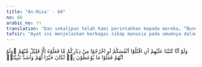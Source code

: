 ```yaml
---
title: "An-Nisa' - 66"
no: 66
arabic_no: ٦٦
translation: "Dan sekalipun telah Kami perintahkan kepada mereka, “Bunuhlah dirimu atau keluarlah kamu dari kampung halamanmu,” ternyata mereka tidak akan melakukannya, kecuali sebagian kecil dari mereka. Dan sekiranya mereka benar-benar melaksanakan perintah yang diberikan, niscaya itu lebih baik bagi mereka dan lebih menguatkan (iman mereka),"
tafsir: "Ayat ini menjelaskan berbagai sikap manusia pada umumnya dalam mematuhi perintah Allah. Kebanyakan mereka apabila diperintahkan hal-hal yang berat, mereka enggan bahkan menolak untuk melaksanakannya seperti halnya orang-orang munafik dan mereka yang lemah imannya.\n\nAdapun orang yang benar-benar beriman selalu menaati segala yang diperintahkan Allah bagaimanapun beratnya perintah itu, walaupun perintah itu meminta pengorbanan jiwa, harta atau meninggalkan kampung halaman. Hal ini terbukti dari sikap kaum Muslimin pada waktu diperintahkan hijrah ke Madinah dan pada waktu diperintahkan berperang melawan musuh yang amat kuat, berlipat ganda jumlahnya dan lengkap persenjataannya. Inilah yang digambarkan oleh Nabi Muhammad saw dalam sabdanya yang tersebut di atas.\n\nSebenarnya kalau manusia itu melaksanakan apa yang diperintahkan Allah dan meninggalkan apa yang di larang-Nya, itulah yang lebih baik bagi mereka, karena dengan demikian iman mereka bertambah kuat dan akan menumbuhkan sifat-sifat yang terpuji pada diri mereka."
---
```


وَلَوْ اَنَّا كَتَبْنَا عَلَيْهِمْ اَنِ اقْتُلُوْٓا اَنْفُسَكُمْ اَوِ اخْرُجُوْا مِنْ دِيَارِكُمْ مَّا فَعَلُوْهُ اِلَّا قَلِيْلٌ مِّنْهُمْ ۗوَلَوْ اَنَّهُمْ فَعَلُوْا مَا يُوْعَظُوْنَ بِهٖ لَكَانَ خَيْرًا لَّهُمْ وَاَشَدَّ تَثْبِيْتًاۙ
